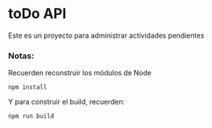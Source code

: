 # toDo API

Este es un proyecto para administrar actividades pendientes

### Notas:
Recuerden reconstruir los módulos de Node
```
npm install
```

Y para construir el build, recuerden:
```
npm run build
```